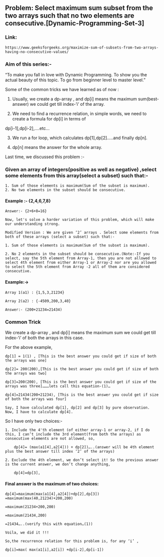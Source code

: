 ## Problem: Select maximum sum subset from the two arrays such that no two elements are consecutive.[Dynamic-Programming-Set-3]

### Link: 
    https://www.geeksforgeeks.org/maximize-sum-of-subsets-from-two-arrays-having-no-consecutive-values/

### Aim of this series:- 

“To make you fall in love with Dynamic Programming. To show you the actual beauty of this topic. To go from beginner level to master level.”

Some of the common tricks we have learned as of now :

1. Usually, we create a dp-array , and dp[i] means the maximum sum(best-answer) we could get till index-’i’ of the array.

2. We need to find a recurrence relation, in simple words, we need to create a formula for dp[i] in terms of

dp[i-1],dp[i-2],….etc…

3. We run a for loop, which calculates dp[1],dp[2]…..and finally dp[n].

4. dp[n] means the answer for the whole array.

Last time, we discussed this problem :-

### Given an array of integers(positive as well as negative) ,select some elements from this array(select a subset) such that:-

    1. Sum of those elements is maximum(Sum of the subset is maximum).
    2. No two elements in the subset should be consecutive.

#### Example :- {2,4,6,7,8}

    Answer:- {2+6+8=16}

    Now, let's solve a harder variation of this problem, which will make our understanding strong.

    Modified Version : We are given ‘2’ arrays . Select some elements from both of these arrays (select a subset) such that:-

    1. Sum of those elements is maximum(Sum of the subset is maximum).

    2. No 2 elements in the subset should be consecutive.(Note:-If you select, say the 5th element from Array-1, then you are not allowed to select 4th element from either Array-1 or Array-2 nor are you allowed to select the 5th element from Array -2 all of them are considered consecutive.

#### Example:->

    Array 1(a1) : {1,5,3,21234}

    Array 2(a2) : {-4509,200,3,40}

    Answer:- (200+21234=21434)

### Common Trick

We create a dp-array , and dp[i] means the maximum sum we could get till index-’i’ of both the arrays in this case.

For the above example,

    dp[1] = 1(1) , [This is the best answer you could get if size of both the arrays was one]

    dp[2]= 200(200),[This is the best answer you could get if size of both the arrays was two]

    dp[3]=200(200), [This is the best answer you could get if size of the arrays was three]………lets call this equation-(1)…

    dp[4]=21434(200+21234), [This is the best answer you could get if size of both the arrays was four]

    Say, I have calculated dp[1], dp[2] and dp[3] by pure observation. Now, I have to calculate dp[4].

So I have only two choices:-

    1. Include the 4'th element (of either array-1 or array-2, if I do this, I can’t include the 3rd element(from both the arrays) as consecutive elements are not allowed, so,

        dp[4]= (max(a1[4],a2[4])) + dp[2])…..(answer will be 4th element plus the best answer till index ‘2’ of the arrays)

    2. Exclude the 4th element, we don’t select it! So the previous answer is the current answer, we don’t change anything,

        dp[4]=dp[3],

#### Final answer is the maximum of two choices:

    dp[4]=maximum(max(a1[4],a2[4])+dp[2],dp[3]) =maximum(max(40,21234)+200,200)

    =maximum(21234+200,200)

    =maximum(21434,200)

    =21434…..(verify this with equation…(1))

    Voila, we did it !!!

    So,the recurrence relation for this problem is, for any ‘i’ ,

    dp[i]=max( max(a1[i],a2[i]) +dp[i-2],dp[i-1])
